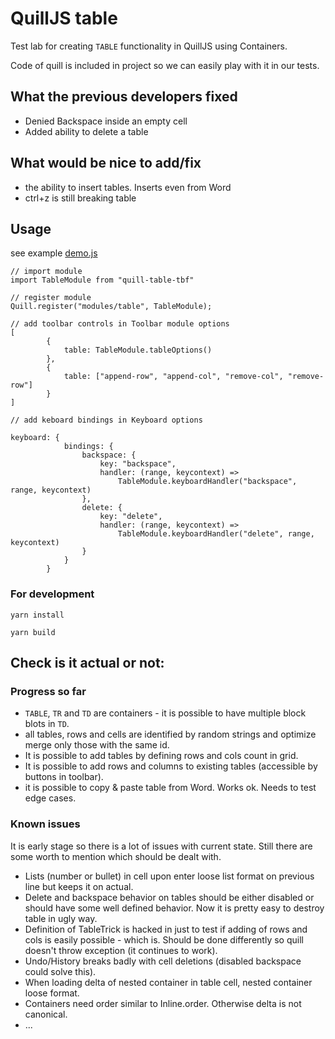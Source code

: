 # QuillJS table

Test lab for creating `TABLE` functionality in QuillJS using Containers.

Code of quill is included in project so we can easily play with it in our tests.

## What the previous developers fixed

* Denied Backspace inside an empty cell
* Added ability to delete a table

## What would be nice to add/fix
* the ability to insert tables. Inserts even from Word 
* ctrl+z is still breaking table

## Usage

see example [demo.js](../blob/master/src/demo.js)

```
// import module
import TableModule from "quill-table-tbf"

// register module
Quill.register("modules/table", TableModule);

// add toolbar controls in Toolbar module options
[
        {
            table: TableModule.tableOptions()
        },
        {
            table: ["append-row", "append-col", "remove-col", "remove-row"]
        }
]

// add keboard bindings in Keyboard options

keyboard: {
            bindings: {
                backspace: {
                    key: "backspace",
                    handler: (range, keycontext) =>
                        TableModule.keyboardHandler("backspace", range, keycontext)
                },
                delete: {
                    key: "delete",
                    handler: (range, keycontext) =>
                        TableModule.keyboardHandler("delete", range, keycontext)
                }
            }
        }
```

### For development
```shell script
yarn install

yarn build
```

## Check is it actual or not:

### Progress so far
* `TABLE`, `TR` and `TD` are containers - it is possible to have multiple block blots in `TD`.
* all tables, rows and cells are identified by random strings and optimize merge only those with the same id.
* It is possible to add tables by defining rows and cols count in grid.
* It is possible to add rows and columns to existing tables (accessible by buttons in toolbar).
* it is possible to copy & paste table from Word. Works ok. Needs to test edge cases.

### Known issues
It is early stage so there is a lot of issues with current state.
Still there are some worth to mention which should be dealt with.

* Lists (number or bullet) in cell upon enter loose list format on previous line but keeps it on actual.
* Delete and backspace behavior on tables should be either disabled or should have some well defined behavior. Now it is pretty easy to destroy table in ugly way.
* Definition of TableTrick is hacked in just to test if adding of rows and cols is easily possible - which is. Should be done differently so quill doesn't throw exception (it continues to work).
* Undo/History breaks badly with cell deletions (disabled backspace could solve this).
* When loading delta of nested container in table cell, nested container loose format.
* Containers need order similar to Inline.order. Otherwise delta is not canonical.
* ...
